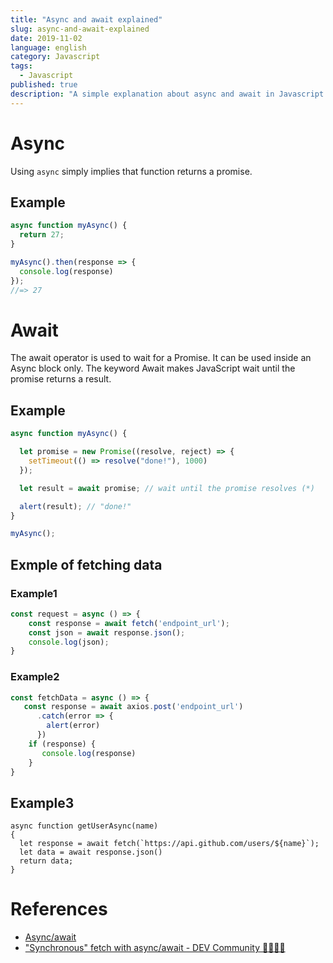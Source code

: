 ```yaml
---
title: "Async and await explained"
slug: async-and-await-explained
date: 2019-11-02
language: english
category: Javascript
tags:
  - Javascript
published: true
description: "A simple explanation about async and await in Javascript."
---
```

# Async 

Using `async` simply implies that function returns a promise.

## Example 

```js
async function myAsync() {
  return 27;
}

myAsync().then(response => {
  console.log(response)
});
//=> 27
```

# Await 
The await operator is used to wait for a Promise. It can be used inside an Async block only. The keyword Await makes JavaScript wait until the promise returns a result.

## Example 

```js
async function myAsync() {

  let promise = new Promise((resolve, reject) => {
    setTimeout(() => resolve("done!"), 1000)
  });

  let result = await promise; // wait until the promise resolves (*)

  alert(result); // "done!"
}

myAsync();
```

## Exmple of fetching data 

### Example1

```js
const request = async () => {
    const response = await fetch('endpoint_url');
    const json = await response.json();
    console.log(json);
}
```

### Example2

```js
const fetchData = async () => {
   const response = await axios.post('endpoint_url')
      .catch(error => {
        alert(error)
      })
    if (response) {
       console.log(response)
    }	    
}
```

## Example3

```
async function getUserAsync(name) 
{
  let response = await fetch(`https://api.github.com/users/${name}`);
  let data = await response.json()
  return data;
}
```

# References 
- [Async/await](https://javascript.info/async-await)
- ["Synchronous" fetch with async/await - DEV Community 👩‍💻👨‍💻](https://dev.to/johnpaulada/synchronous-fetch-with-asyncawait)
